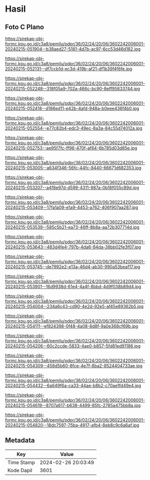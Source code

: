 # Hasil

## Foto C Plano

https://sirekap-obj-formc.kpu.go.id/c3a8/pemilu/pdpr/36/02/24/20/06/3602242006001-20240215-051904--b38aed27-5181-4d7b-ac97-6cc53d46d182.jpg

https://sirekap-obj-formc.kpu.go.id/c3a8/pemilu/pdpr/36/02/24/20/06/3602242006001-20240215-052131--df7ccb1d-ec3d-419b-af21-df1b39f4f6fe.jpg

https://sirekap-obj-formc.kpu.go.id/c3a8/pemilu/pdpr/36/02/24/20/06/3602242006001-20240215-052248--318f05a9-702a-466c-bc90-8eff95833744.jpg

https://sirekap-obj-formc.kpu.go.id/c3a8/pemilu/pdpr/36/02/24/20/06/3602242006001-20240215-052418--d186ed11-e42b-4afd-948a-b0eee436f4b0.jpg

https://sirekap-obj-formc.kpu.go.id/c3a8/pemilu/pdpr/36/02/24/20/06/3602242006001-20240215-052554--e77c82b4-edc3-49ec-8a3a-84c55d74012a.jpg

https://sirekap-obj-formc.kpu.go.id/c3a8/pemilu/pdpr/36/02/24/20/06/3602242006001-20240215-052753--ae95f7fc-ff96-470f-af64-6b785d03d85e.jpg

https://sirekap-obj-formc.kpu.go.id/c3a8/pemilu/pdpr/36/02/24/20/06/3602242006001-20240215-053005--a634f346-56fc-44fc-8440-66671d682353.jpg

https://sirekap-obj-formc.kpu.go.id/c3a8/pemilu/pdpr/36/02/24/20/06/3602242006001-20240215-053207--a4f8e97d-d599-4311-987a-0b18f055c89d.jpg

https://sirekap-obj-formc.kpu.go.id/c3a8/pemilu/pdpr/36/02/24/20/06/3602242006001-20240215-053409--17fa1a09-e1a9-4453-a762-406f907aa287.jpg

https://sirekap-obj-formc.kpu.go.id/c3a8/pemilu/pdpr/36/02/24/20/06/3602242006001-20240215-053539--585c5b21-ea73-46ff-8b8a-aa72b307714d.jpg

https://sirekap-obj-formc.kpu.go.id/c3a8/pemilu/pdpr/36/02/24/20/06/3602242006001-20240215-053643--483d4fe4-797b-4da6-84da-38bb02fe3f07.jpg

https://sirekap-obj-formc.kpu.go.id/c3a8/pemilu/pdpr/36/02/24/20/06/3602242006001-20240215-053745--de7992e2-e13a-46d4-ab30-990a53beaf17.jpg

https://sirekap-obj-formc.kpu.go.id/c3a8/pemilu/pdpr/36/02/24/20/06/3602242006001-20240215-053901--16d9938d-61e4-4a4f-8bbd-4d9f038b89d4.jpg

https://sirekap-obj-formc.kpu.go.id/c3a8/pemilu/pdpr/36/02/24/20/06/3602242006001-20240215-054004--234a6c43-cd90-4e2d-92e5-af45e89362b5.jpg

https://sirekap-obj-formc.kpu.go.id/c3a8/pemilu/pdpr/36/02/24/20/06/3602242006001-20240215-054111--ef824398-0f48-4a08-8d8f-9a0e368cf69b.jpg

https://sirekap-obj-formc.kpu.go.id/c3a8/pemilu/pdpr/36/02/24/20/06/3602242006001-20240215-054206--60c2ccde-5833-4ae0-b857-5fd81ed91186.jpg

https://sirekap-obj-formc.kpu.go.id/c3a8/pemilu/pdpr/36/02/24/20/06/3602242006001-20240215-054309--458d5b60-8fce-4e7f-8ba2-8524404733ae.jpg

https://sirekap-obj-formc.kpu.go.id/c3a8/pemilu/pdpr/36/02/24/20/06/3602242006001-20240215-054432--6a649f6a-ca33-44ae-b8b2-c70ae1fd49e4.jpg

https://sirekap-obj-formc.kpu.go.id/c3a8/pemilu/pdpr/36/02/24/20/06/3602242006001-20240215-054619--8707a617-b638-4499-85fc-2785a475bb8a.jpg

https://sirekap-obj-formc.kpu.go.id/c3a8/pemilu/pdpr/36/02/24/20/06/3602242006001-20240215-054820--18dc7597-75ba-4917-afb4-8eb8c9c6a6af.jpg


## Metadata

| Key        | Value               |
| ---------- | ------------------- |
| Time Stamp | 2024-02-26 20:03:49 |
| Kode Dapil | 3601                |



